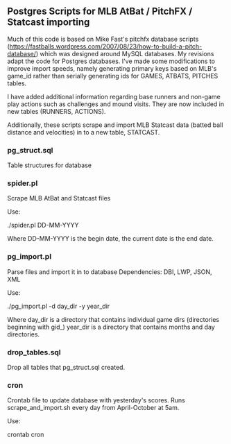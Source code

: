 ## Postgres Scripts for MLB AtBat / PitchFX / Statcast importing
Much of this code is based on Mike Fast's pitchfx database scripts (https://fastballs.wordpress.com/2007/08/23/how-to-build-a-pitch-database/) which was designed around MySQL databases. My revisions adapt the code for Postgres databases. I've made some modifications to improve import speeds, namely generating primary keys based on MLB's game_id rather than serially generating ids for GAMES, ATBATS, PITCHES tables.

I have added additional information regarding base runners and non-game play actions such as challenges and mound visits. They are now included in new tables (RUNNERS, ACTIONS).

Additionally, these scripts scrape and import MLB Statcast data (batted ball distance and velocities) in to a new table, STATCAST.

### pg_struct.sql
Table structures for database

### spider.pl
Scrape MLB AtBat and Statcast files

Use:

./spider.pl DD-MM-YYYY

Where DD-MM-YYYY is the begin date, the current date is the end date.
### pg_import.pl
Parse files and import it in to database
Dependencies: DBI, LWP, JSON, XML

Use:

./pg_import.pl -d day_dir -y year_dir

Where day_dir is a directory that contains individual game dirs (directories beginning with gid_)
year_dir is a directory that contains months and day directories.

### drop_tables.sql
Drop all tables that pg_struct.sql created.

### cron
Crontab file to update database with yesterday's scores. Runs scrape_and_import.sh every day from April-October at 5am.

Use:

crontab cron


